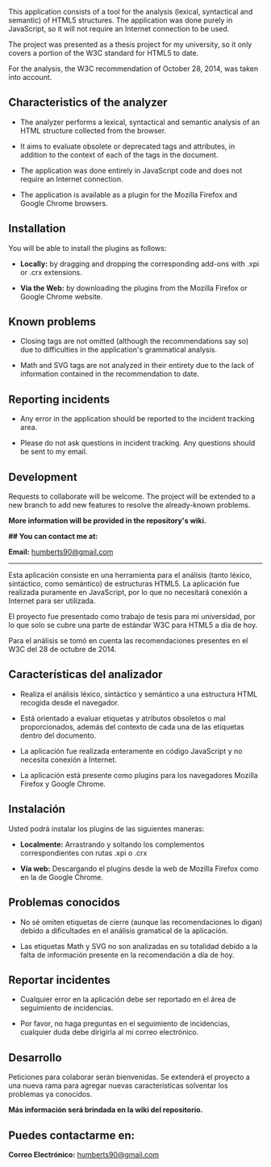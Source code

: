 

This application consists of a tool for the analysis (lexical, syntactical and semantic) of HTML5 structures. The application was done purely in JavaScript, so it will not require an Internet connection to be used.

The project was presented as a thesis project for my university, so it only covers a portion of the W3C standard for HTML5 to date.

For the analysis, the W3C recommendation of October 28, 2014, was taken into account.


## **Characteristics of the analyzer**

- The analyzer performs a lexical, syntactical and semantic analysis of an HTML structure collected from the browser.

- It aims to evaluate obsolete or deprecated tags and attributes, in addition to the context of each of the tags in the document.

- The application was done entirely in JavaScript code and does not require an Internet connection.

- The application is available as a plugin for the Mozilla Firefox and Google Chrome browsers.


## **Installation**

You will be able to install the plugins as follows:

- **Locally:** by dragging and dropping the corresponding add-ons with .xpi or .crx extensions.

- **Via the Web:** by downloading the plugins from the Mozilla Firefox or Google Chrome website.

## **Known problems**

- Closing tags are not omitted (although the recommendations say so) due to difficulties in the application's grammatical analysis.

- Math and SVG tags are not analyzed in their entirety due to the lack of information contained in the recommendation to date.


## **Reporting incidents**

- Any error in the application should be reported to the incident tracking area.

- Please do not ask questions in incident tracking. Any questions should be sent to my email.


## **Development**

Requests to collaborate will be welcome. The project will be extended to a new branch to add new features to resolve the already-known problems.

**More information will be provided in the repository's wiki.**


**## You can contact me at:**

**Email:** [humberts90@gmail.com](humberts90@gmail.com)

-------------------------------------------------------------------------------


Esta aplicación consiste en una herramienta para el análisis (tanto léxico, sintáctico, como semántico) de estructuras HTML5. La aplicación fue realizada puramente en JavaScript, por lo que no necesitará conexión a Internet para ser utilizada.

El proyecto fue presentado como trabajo de tesis para mi universidad, por lo que solo se cubre una parte de estándar W3C para HTML5 a día de hoy.

Para el análisis se tomó en cuenta las recomendaciones presentes en el W3C del 28 de octubre de 2014.


## **Características del analizador**

- Realiza el análisis léxico, sintáctico y semántico a una estructura HTML recogida desde el navegador.

- Está orientado a evaluar etiquetas y atributos obsoletos o mal proporcionados, además del contexto de cada una de las etiquetas dentro del documento.

- La aplicación fue realizada enteramente en código JavaScript y no necesita conexión a Internet.

- La aplicación está presente como plugins para los navegadores Mozilla Firefox y Google Chrome.


## **Instalación**

Usted podrá instalar los plugins de las siguientes maneras:

- **Localmente:** Arrastrando y soltando los complementos correspondientes con rutas .xpi o .crx

- **Vía web:** Descargando el plugins desde la web de Mozilla Firefox como en la de Google Chrome.


## **Problemas conocidos**

- No sé omiten etiquetas de cierre (aunque las recomendaciones lo digan) debido a dificultades en el análisis gramatical de la aplicación.

- Las etiquetas Math y SVG no son analizadas en su totalidad debido a la falta de información presente en la recomendación a día de hoy.


## **Reportar incidentes**

- Cualquier error en la aplicación debe ser reportado en el área de seguimiento de incidencias.

- Por favor, no haga preguntas en el seguimiento de incidencias, cualquier duda debe dirigirla al mi correo electrónico.


## **Desarrollo**

Peticiones para colaborar serán bienvenidas. Se extenderá el proyecto a una nueva rama para agregar nuevas características solventar los problemas ya conocidos.

**Más información será brindada en la wiki del repositorio.**


## **Puedes contactarme en:**

**Correo Electrónico:** [humberts90@gmail.com](humberts90@gmail.com)
